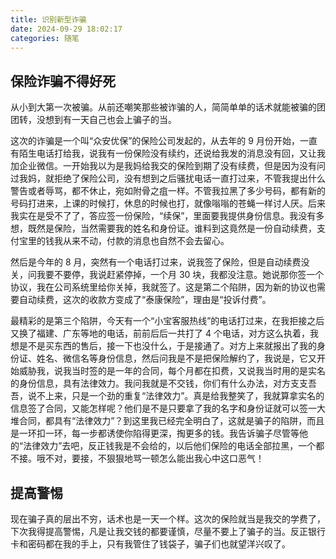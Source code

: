 ```yaml
---
title: 识别新型诈骗
date: 2024-09-29 18:02:17
categories: 随笔
---
```


## 保险诈骗不得好死

从小到大第一次被骗。从前还嘲笑那些被诈骗的人，简简单单的话术就能被骗的团团转，没想到有一天自己也会上骗子的当。

这次的诈骗是一个叫“众安优保”的保险公司发起的，从去年的 9 月份开始，一直有陌生电话打给我，说我有一份保险没有续约，还说给我发的消息没有回，又让我加企业微信。一开始我以为是我妈给我交的保险到期了没有续费，但是因为没有问过我妈，就拒绝了保险公司，没有想到之后骚扰电话一直打过来，不管我提出什么警告或者辱骂，都不休止，宛如附骨之疽一样。不管我拉黑了多少号码，都有新的号码打进来，上课的时候打，休息的时候也打，就像嗡嗡的苍蝇一样讨人厌。后来我实在是受不了了，答应签一份保险，“续保”，里面要我提供身份信息。我没有多想，既然是保险，当然需要我的姓名和身份证。谁料到这竟然是一份自动续费，支付宝里的钱我从来不动，付款的消息也自然不会去留心。

然后是今年的 8 月，突然有一个电话打过来，说我签了保险，但是自动续费没关，问我要不要停，我说赶紧停掉，一个月 30 块，我都没注意。她说那你签一个协议，我在公司系统里给你关掉，我就签了。这是第二个陷阱，因为新的协议也需要自动续费，这次的收款方变成了“泰康保险”，理由是“投诉付费”。

最精彩的是第三个陷阱，今天有一个“小宝客服热线”的电话打过来，在我拒接之后又换了福建、广东等地的电话，前前后后一共打了 4 个电话，对方这么执着，我想是不是买东西的售后，接一下也没什么，于是接通了。对方上来就报出了我的身份证、姓名、微信名等身份信息，然后问我是不是把保险解约了，我说是，它又开始威胁我，说我当时签的是一年的合同，每个月都在扣费，又说我当时用的是实名的身份信息，具有法律效力。我问我就是不交钱，你们有什么办法，对方支支吾吾，说不上来，只是一个劲的重复“法律效力”。真是给我整笑了，我就算拿实名的信息签了合同，又能怎样呢？他们是不是只要拿了我的名字和身份证就可以签一大堆合同，都具有“法律效力”？到这里我已经完全明白了，这就是骗子的陷阱，而且是一环扣一环，每一步都诱使你陷得更深，掏更多的钱。我告诉骗子尽管等他的“法律效力”去吧，反正钱我是不会给的，以后他们保险的电话全部拉黑，一个都不接。哦不对，要接，不狠狠地骂一顿怎么能出我心中这口恶气！

## 提高警惕

现在骗子真的层出不穷，话术也是一天一个样。这次的保险就当是我交的学费了，下次我得提高警惕，凡是让我交钱的都要谨慎，尽量不要上了骗子的当。反正银行卡和密码都在我的手上，只有我管住了钱袋子，骗子们也就望洋兴叹了。
